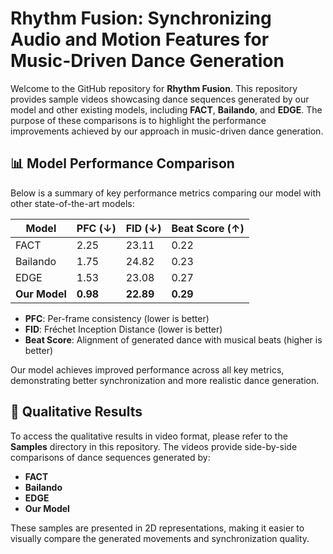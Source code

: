 # Rhythm Fusion: Synchronizing Audio and Motion Features for Music-Driven Dance Generation

Welcome to the GitHub repository for **Rhythm Fusion**. This repository provides sample videos showcasing dance sequences generated by our model and other existing models, including **FACT**, **Bailando**, and **EDGE**. The purpose of these comparisons is to highlight the performance improvements achieved by our approach in music-driven dance generation.

## 📊 Model Performance Comparison

Below is a summary of key performance metrics comparing our model with other state-of-the-art models:

| Model          | PFC (↓) | FID (↓) | Beat Score (↑) |
|----------------|----------|----------|-----------------|
| FACT           | 2.25     | 23.11    | 0.22            |
| Bailando       | 1.75     | 24.82    | 0.23            |
| EDGE           | 1.53     | 23.08    | 0.27            |
| **Our Model**  | **0.98** | **22.89** | **0.29**       |

- **PFC**: Per-frame consistency (lower is better)  
- **FID**: Fréchet Inception Distance (lower is better)  
- **Beat Score**: Alignment of generated dance with musical beats (higher is better)

Our model achieves improved performance across all key metrics, demonstrating better synchronization and more realistic dance generation.

## 🎥 Qualitative Results

To access the qualitative results in video format, please refer to the **Samples** directory in this repository. The videos provide side-by-side comparisons of dance sequences generated by:

- **FACT**
- **Bailando**
- **EDGE**
- **Our Model**

These samples are presented in 2D representations, making it easier to visually compare the generated movements and synchronization quality.

